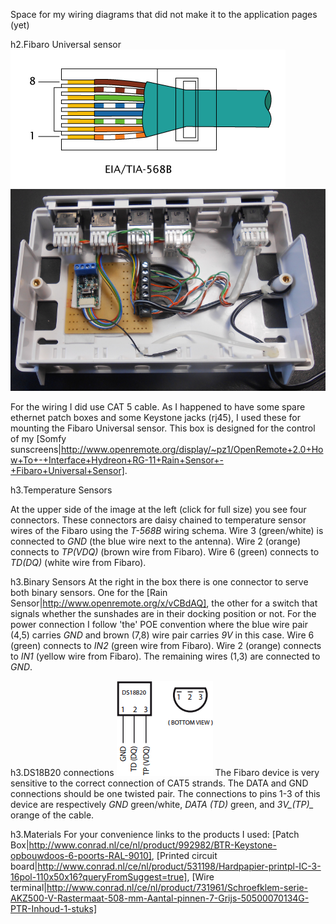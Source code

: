 Space for my wiring diagrams that did not make it to the application pages (yet)

h2.Fibaro Universal sensor
![alt text](htdocs/T-568B.png)
![alt text](htdocs/WiringFUS.png)

For the wiring I did use CAT 5 cable. As I happened to have some spare ethernet patch boxes and some Keystone jacks (rj45), I used these for mounting the Fibaro Universal sensor. This box is designed for the control of my [Somfy sunscreens|http://www.openremote.org/display/~pz1/OpenRemote+2.0+How+To+-+Interface+Hydreon+RG-11+Rain+Sensor+-+Fibaro+Universal+Sensor].

h3.Temperature Sensors

At the upper side of the image at the left (click for full size) you see four connectors. These connectors are daisy chained to temperature sensor wires of the Fibaro using the *T-568B* wiring schema.
Wire 3 (green/white) is connected to *GND* (the blue wire next to the antenna). Wire 2 (orange) connects to *TP(VDQ)* (brown wire from Fibaro). Wire 6 (green) connects to *TD(DQ)* (white wire from Fibaro).

h3.Binary Sensors
At the right in the box there is one connector to serve both binary sensors. One for the [Rain Sensor|http://www.openremote.org/x/vCBdAQ], the other for a switch that signals whether the sunshades are in their docking position or not. 
For the power connection I follow 'the' POE convention where the blue wire pair (4,5) carries *GND* and brown (7,8) wire pair carries *9V* in this case. Wire 6 (green) connects to *IN2* (green wire from Fibaro). Wire 2 (orange) connects to *IN1* (yellow wire from Fibaro). The remaining wires (1,3) are connected to *GND*.

h3.DS18B20 connections
![alt text](htdocs/DS18B20.png) 
The Fibaro device is very sensitive to the correct connection of CAT5 strands. The DATA and GND connections should be one twisted pair.
The connections to pins 1-3 of this device are respectively *GND* green/white, *DATA _(TD)_* green, and *3V_(TP)_* orange of the cable.

h3.Materials
For your convenience links to the products I used: [Patch Box|http://www.conrad.nl/ce/nl/product/992982/BTR-Keystone-opbouwdoos-6-poorts-RAL-9010], [Printed circuit board|http://www.conrad.nl/ce/nl/product/531198/Hardpapier-printpl-IC-3-16pol-110x50x16?queryFromSuggest=true], [Wire terminal|http://www.conrad.nl/ce/nl/product/731961/Schroefklem-serie-AKZ500-V-Rastermaat-508-mm-Aantal-pinnen-7-Grijs-50500070134G-PTR-Inhoud-1-stuks]